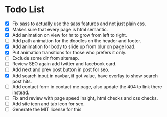 # Todo List

- [x] Fix sass to actually use the sass features and not just plain css.
- [x] Makes sure that every page is html semantic.
- [x] Add animation on view for hr to grow from left to right.
- [ ] Add path animation for the doodles on the header and footer.
- [x] Add animation for body to slide up from blur on page load.
- [x] Put animation transitions for those who prefers it only.
- [ ] Exclude some dir from sitemap.
- [ ] Review SEO again add twitter and facebook card.
- [ ] Add next and prev post button in post for seo.
- [x] Add search input in navbar, if got value, have overlay to show search post hits.
- [ ] Add contact form in contact me page, also update the 404 to link there instead.
- [ ] Fix and review with page speed insight, html checks and css checks.
- [ ] Add site icon and tab icon for seo.
- [ ] Generate the MIT license for this
